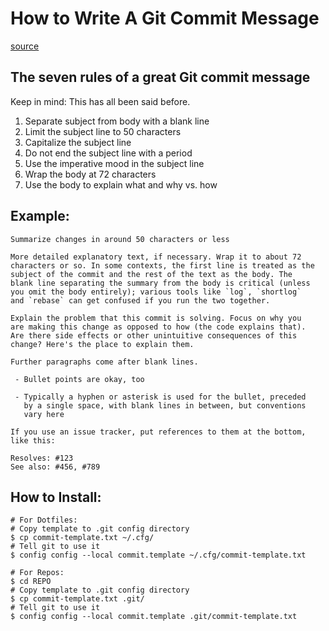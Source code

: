 
# How to Write A Git Commit Message

[source](https://cbea.ms/git-commit/)

## The seven rules of a great Git commit message

Keep in mind: This has all been said before.

1.  Separate subject from body with a blank line
1.  Limit the subject line to 50 characters
1.  Capitalize the subject line
1.  Do not end the subject line with a period
1.  Use the imperative mood in the subject line
1.  Wrap the body at 72 characters
1.  Use the body to explain what and why vs. how

## Example:
```
Summarize changes in around 50 characters or less

More detailed explanatory text, if necessary. Wrap it to about 72
characters or so. In some contexts, the first line is treated as the
subject of the commit and the rest of the text as the body. The
blank line separating the summary from the body is critical (unless
you omit the body entirely); various tools like `log`, `shortlog`
and `rebase` can get confused if you run the two together.

Explain the problem that this commit is solving. Focus on why you
are making this change as opposed to how (the code explains that).
Are there side effects or other unintuitive consequences of this
change? Here's the place to explain them.

Further paragraphs come after blank lines.

 - Bullet points are okay, too

 - Typically a hyphen or asterisk is used for the bullet, preceded
   by a single space, with blank lines in between, but conventions
   vary here

If you use an issue tracker, put references to them at the bottom,
like this:

Resolves: #123
See also: #456, #789
```
## How to Install:
```
# For Dotfiles:
# Copy template to .git config directory
$ cp commit-template.txt ~/.cfg/
# Tell git to use it
$ config config --local commit.template ~/.cfg/commit-template.txt

# For Repos:
$ cd REPO
# Copy template to .git config directory
$ cp commit-template.txt .git/
# Tell git to use it
$ config config --local commit.template .git/commit-template.txt
```
